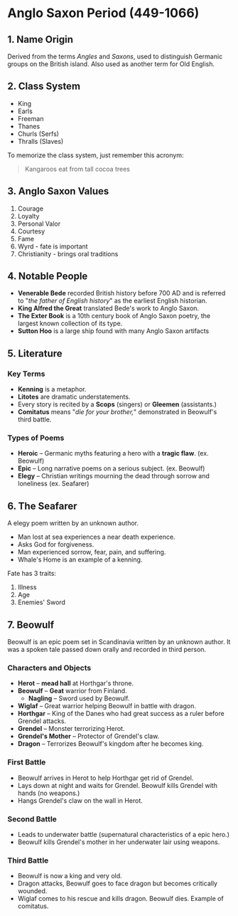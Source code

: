 # Anglo Saxon Period (449-1066)

## 1. Name Origin

Derived from the terms _Angles_ and _Saxons_, used to distinguish Germanic groups on the British island. Also used as another term for Old English.

## 2. Class System

- King
- Earls
- Freeman
- Thanes
- Churls (Serfs)
- Thralls (Slaves)

To memorize the class system, just remember this acronym:

> Kangaroos eat from tall cocoa trees

## 3. Anglo Saxon Values

1. Courage
2. Loyalty
3. Personal Valor
4. Courtesy
5. Fame
6. Wyrd - fate is important
7. Christianity - brings oral traditions

## 4. Notable People

- **Venerable Bede**  recorded British history before 700 AD and is referred to "_the father of English history_" as the earliest English historian.
- **King Alfred the Great** translated Bede's work to Anglo Saxon.
- **The Exter Book** is a 10th century book of Anglo Saxon poetry, the largest known collection of its type.
- **Sutton Hoo** is a large ship found with many Anglo Saxon artifacts

## 5. Literature

### Key Terms

- **Kenning** is a metaphor.
- **Litotes**  are dramatic understatements.
- Every story is recited by a **Scops** (singers) or **Gleemen** (assistants.)
- **Comitatus** means "_die for your brother,_" demonstrated in Beowulf's third battle.

### Types of Poems

- **Heroic** – Germanic myths featuring a hero with a **tragic flaw**. (ex. Beowulf)
- **Epic** – Long narrative poems on a serious subject. (ex. Beowulf)
- **Elegy** – Christian writings mourning the dead through sorrow and loneliness (ex. Seafarer)

## 6. The Seafarer

A elegy poem written by an unknown author.

- Man lost at sea experiences a near death experience.
- Asks God for forgiveness.
- Man experienced sorrow, fear, pain, and suffering.
- Whale's Home is an example of a kenning.

Fate has 3 traits:

1. Illness
2. Age
3. Enemies' Sword

## 7. Beowulf

Beowulf is an epic poem set in Scandinavia written by an unknown author. It was a spoken tale passed down orally and recorded in third person.

### Characters and Objects

- **Herot** – **mead hall** at Horthgar's throne.
- **Beowulf** – **Geat** warrior from Finland.
  - **Nagling** – Sword used by Beowulf.
- **Wiglaf** – Great warrior helping Beowulf in battle with dragon.
- **Horthgar** – King of the Danes who had  great success as a ruler before Grendel attacks.
- **Grendel** – Monster terrorizing Herot.
- **Grendel's Mother** – Protector of Grendel's claw.
- **Dragon** – Terrorizes Beowulf's kingdom after he becomes king.

### First Battle

- Beowulf arrives in Herot to help Horthgar get rid of Grendel.
- Lays down at night and waits for Grendel. Beowulf kills Grendel with hands (no weapons.)
- Hangs Grendel's claw on the wall in Herot.

### Second Battle

- Leads to underwater battle (supernatural characteristics of a epic hero.)
- Beowulf kills Grendel's mother in her underwater lair using weapons.

### Third Battle

- Beowulf is now a king and very old.
- Dragon attacks, Beowulf goes to face dragon but becomes critically wounded.
- Wiglaf comes to his rescue and kills dragon. Beowulf dies. Example of comitatus.